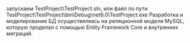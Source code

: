 запускаем TestProject\TestProject.sln, или файл по пути TestProject\TestProject\bin\Debug\net6.0\TestProject.exe
Разработка и моделирование БД осуществяляась на реляционной модели MySQL, которую проделал с помощью Entity Framework Core и внутренних миграций.
